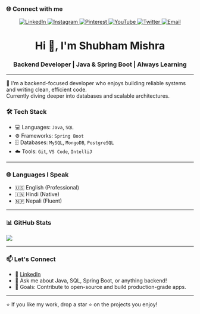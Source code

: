 ### 🌐 Connect with me

<p align="center">
  <a href="https://linkedin.com/in/c3o">
    <img src="https://img.shields.io/badge/LinkedIn-0A66C2?style=for-the-badge&logo=linkedin&logoColor=white" alt="LinkedIn"/>
  </a>
  <a href="https://instagram.com/shub.is.a.sailor/">
    <img src="https://img.shields.io/badge/Instagram-E4405F?style=for-the-badge&logo=instagram&logoColor=white" alt="Instagram"/>
  </a>
  <a href="https://pinterest.com/shubflexin">
    <img src="https://img.shields.io/badge/Pinterest-BD081C?style=for-the-badge&logo=pinterest&logoColor=white" alt="Pinterest"/>
  </a>
  <a href="https://youtube.com/@Tarnished_Shubh">
    <img src="https://img.shields.io/badge/YouTube-FF0000?style=for-the-badge&logo=youtube&logoColor=white" alt="YouTube"/>
  </a>
  <a href="https://x.com/S_Profession4l">
    <img src="https://img.shields.io/badge/Twitter-000000?style=for-the-badge&logo=x&logoColor=white" alt="Twitter"/>
  </a>
  <a href="mailto:shub.professional@gmail.com">
    <img src="https://img.shields.io/badge/Email-000000?style=for-the-badge&logo=gmail&logoColor=red&color=FFFFFF&labelColor=FFFFFF" alt="Email"/>
  </a>
</p>





<h1 align="center">Hi 👋, I'm Shubham Mishra</h1>
<h3 align="center">Backend Developer | Java & Spring Boot | Always Learning</h3>

---

🚀 I'm a backend-focused developer who enjoys building reliable systems and writing clean, efficient code.  
Currently diving deeper into databases and scalable architectures.

### 🛠️ Tech Stack
- 💻 Languages: `Java`, `SQL`
- ⚙️ Frameworks: `Spring Boot`
- 🗄️ Databases: `MySQL`, `MongoDB`, `PostgreSQL`
- ☁️ Tools: `Git`, `VS Code`, `IntelliJ`

---

### 🌐 Languages I Speak
- 🇺🇸 English (Professional)
- 🇮🇳 Hindi (Native)
- 🇳🇵 Nepali (Fluent)

---

### 📊 GitHub Stats
<img src="https://github-readme-streak-stats.herokuapp.com/?user=Shub-DevX&theme=github-light" />

---

### 📫 Let's Connect
- 💼 [LinkedIn](https://linkedin.com/in/c3o)
- 💬 Ask me about Java, SQL, Spring Boot, or anything backend!
- 🎯 Goals: Contribute to open-source and build production-grade apps.

---

⭐️ If you like my work, drop a star ⭐️ on the projects you enjoy!
